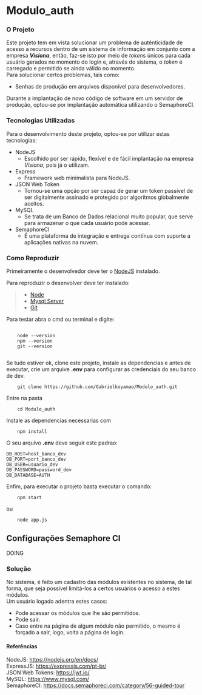 # Modulo_auth

### O Projeto

Este projeto tem em vista solucionar um problema de autênticidade de acesso a
recursos dentro de um sistema de informação em conjunto com a empresa ***Visiona***, então, faz-se isto por meio de *token*s únicos para
cada usuário gerados no momento do login e, através do sistema, o *token* é carregado e
permitido se ainda válido no momento.   
Para solucionar certos problemas, tais como:   
 - Senhas de produção em arquivos disponível para desenvolvedores.   
 
 Durante a implantação de novo código de software em um servidor de produção, optou-se por implantação automática utilizando o SemaphoreCI.

### Tecnologias Utilizadas

Para o desenvolvimento deste projeto, optou-se por utilizar estas tecnologias:

* NodeJS
   - Escolhido por ser rápido, flexível e de fácil implantação na empresa *Visiona*, pois já o utilizam.
* Express
   - Framework web minimalista para NodeJS.
* JSON Web Token
   - Tornou-se uma opção por ser capaz de gerar um token passível de ser digitalmente assinado e protegido por algorítmos globalmente aceitos.
* MySQL
   - Se trata de um Banco de Dados relacional muito popular, que serve para armazenar o que cada usuário pode acessar.
* SemaphoreCI
   - É uma plataforma de integração e entrega contínua com suporte a aplicações nativas na nuvem.

### Como Reproduzir

Primeiramente o desenvolvedor deve ter o [NodeJS](https://nodejs.org/en/download/)  instalado. 


Para reproduzir o desenvolver deve ter instalado:

> * [Node](https://nodejs.org/en/download/)
> * [Mysql Server](https://dev.mysql.com/downloads/mysql/)
> * [Git](https://git-scm.com/downloads)

Para testar abra o cmd ou terminal e digite:

```

	node --version
	npm --version
	git --version
	
```

Se tudo estiver ok, clone este projeto, instale as dependencias e antes de executar, crie um arquive **.env** para configurar as credenciais do seu banco de dev.

```
	git clone https://github.com/Gabrielkoyamao/Modulo_auth.git
```
Entre na pasta

``` 
	cd Modulo_auth 
```
Instale as dependencias necessarias com

``` 
	npm install
```

O seu arquivo **.env** deve seguir este padrao:

```
DB_HOST=host_banco_dev
DB_PORT=port_banco_dev
DB_USER=usuario_dev
DB_PASSWORD=password_dev
DB_DATABASE=AUTH 
```
Enfim, para executar o projeto basta executar o comando:
```
	npm start
```
ou
```
	node app.js
```
## Configurações Semaphore CI
DOING

### Solução
No sistema, é feito um cadastro das módulos existentes no sistema, de tal forma, que seja possível limitá-los a certos usuários o acesso a estes módulos.   
Um usuário logado adentra estes casos:
 * Pode acessar os módulos que lhe são permitidos.
 * Pode sair.
 * Caso entre na página de algum módulo não permitido, o mesmo é forçado a sair, logo, volta a página de login.

#### Referências

NodeJS: https://nodejs.org/en/docs/   
ExpressJS: https://expressjs.com/pt-br/   
JSON Web Tokens: https://jwt.io/   
MySQL: https://www.mysql.com/   
SemaphoreCI: https://docs.semaphoreci.com/category/56-guided-tour

